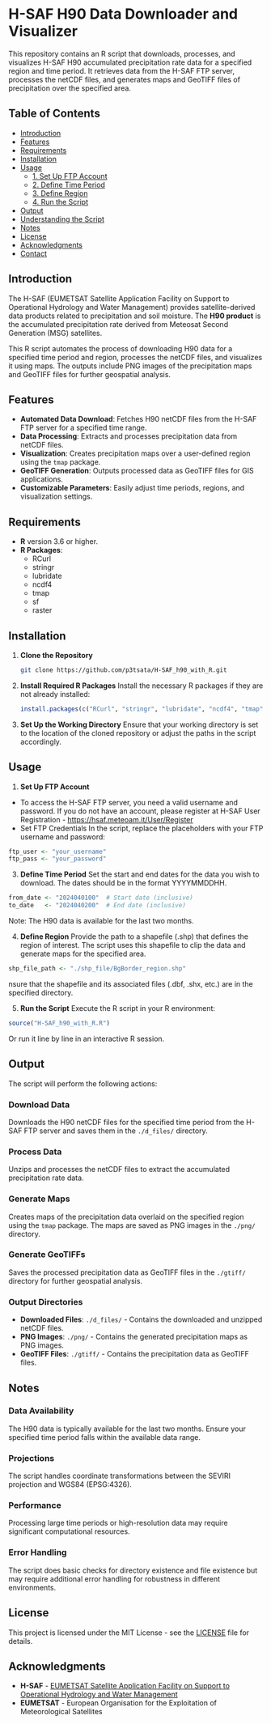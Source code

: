# H-SAF H90 Data Downloader and Visualizer

This repository contains an R script that downloads, processes, and visualizes H-SAF H90 accumulated precipitation rate data for a specified region and time period. It retrieves data from the H-SAF FTP server, processes the netCDF files, and generates maps and GeoTIFF files of precipitation over the specified area.

## Table of Contents

- [Introduction](#introduction)
- [Features](#features)
- [Requirements](#requirements)
- [Installation](#installation)
- [Usage](#usage)
  - [1. Set Up FTP Account](#1-set-up-ftp-account)
  - [2. Define Time Period](#2-define-time-period)
  - [3. Define Region](#3-define-region)
  - [4. Run the Script](#4-run-the-script)
- [Output](#output)
- [Understanding the Script](#understanding-the-script)
- [Notes](#notes)
- [License](#license)
- [Acknowledgments](#acknowledgments)
- [Contact](#contact)

## Introduction

The H-SAF (EUMETSAT Satellite Application Facility on Support to Operational Hydrology and Water Management) provides satellite-derived data products related to precipitation and soil moisture. The **H90 product** is the accumulated precipitation rate derived from Meteosat Second Generation (MSG) satellites.

This R script automates the process of downloading H90 data for a specified time period and region, processes the netCDF files, and visualizes it using maps. The outputs include PNG images of the precipitation maps and GeoTIFF files for further geospatial analysis.

## Features

- **Automated Data Download**: Fetches H90 netCDF files from the H-SAF FTP server for a specified time range.
- **Data Processing**: Extracts and processes precipitation data from netCDF files.
- **Visualization**: Creates precipitation maps over a user-defined region using the `tmap` package.
- **GeoTIFF Generation**: Outputs processed data as GeoTIFF files for GIS applications.
- **Customizable Parameters**: Easily adjust time periods, regions, and visualization settings.

## Requirements

- **R** version 3.6 or higher.
- **R Packages**:
  - RCurl
  - stringr
  - lubridate
  - ncdf4
  - tmap
  - sf
  - raster

## Installation

1. **Clone the Repository**

   ```bash
   git clone https://github.com/p3tsata/H-SAF_h90_with_R.git
   
2. **Install Required R Packages**
   Install the necessary R packages if they are not already installed:
   ```r
   install.packages(c("RCurl", "stringr", "lubridate", "ncdf4", "tmap", "sf", "raster"))

3. **Set Up the Working Directory**
   Ensure that your working directory is set to the location of the cloned repository or adjust the paths in the script     accordingly.
## Usage
1. **Set Up FTP Account**
  - To access the H-SAF FTP server, you need a valid username and password. If you do not have an account, please register at H-SAF User Registration - https://hsaf.meteoam.it/User/Register
  - Set FTP Credentials
In the script, replace the placeholders with your FTP username and password:
```r
ftp_user <- "your_username"
ftp_pass <- "your_password"
```

3. **Define Time Period**
Set the start and end dates for the data you wish to download. The dates should be in the format YYYYMMDDHH.
```r
from_date <- "2024040100"  # Start date (inclusive)
to_date   <- "2024040200"  # End date (inclusive)
```
Note: The H90 data is available for the last two months.

4. **Define Region**
Provide the path to a shapefile (.shp) that defines the region of interest. The script uses this shapefile to clip the data and generate maps for the specified area.
```r
shp_file_path <- "./shp_file/BgBorder_region.shp"
```
nsure that the shapefile and its associated files (.dbf, .shx, etc.) are in the specified directory.

5. **Run the Script**
Execute the R script in your R environment:
```r
source("H-SAF_h90_with_R.R")
```
Or run it line by line in an interactive R session.

## Output

The script will perform the following actions:

### Download Data

Downloads the H90 netCDF files for the specified time period from the H-SAF FTP server and saves them in the `./d_files/` directory.

### Process Data

Unzips and processes the netCDF files to extract the accumulated precipitation rate data.

### Generate Maps

Creates maps of the precipitation data overlaid on the specified region using the `tmap` package. The maps are saved as PNG images in the `./png/` directory.

### Generate GeoTIFFs

Saves the processed precipitation data as GeoTIFF files in the `./gtiff/` directory for further geospatial analysis.

### Output Directories

- **Downloaded Files**: `./d_files/` - Contains the downloaded and unzipped netCDF files.
- **PNG Images**: `./png/` - Contains the generated precipitation maps as PNG images.
- **GeoTIFF Files**: `./gtiff/` - Contains the precipitation data as GeoTIFF files.

## Notes

### Data Availability

The H90 data is typically available for the last two months. Ensure your specified time period falls within the available data range.

### Projections

The script handles coordinate transformations between the SEVIRI projection and WGS84 (EPSG:4326).

### Performance

Processing large time periods or high-resolution data may require significant computational resources.

### Error Handling

The script does basic checks for directory existence and file existence but may require additional error handling for robustness in different environments.

## License

This project is licensed under the MIT License - see the [LICENSE](LICENSE) file for details.

## Acknowledgments

- **H-SAF** - [EUMETSAT Satellite Application Facility on Support to Operational Hydrology and Water Management](https://hsaf.meteoam.it/)
- **EUMETSAT** - European Organisation for the Exploitation of Meteorological Satellites

